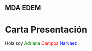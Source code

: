 ## MDA EDEM
# Carta Presentación 
Hola soy <font color="green"> Adriana </font> <font color="red"> Campos  </font> <font color="blue"> Narvaez  </font>  . 